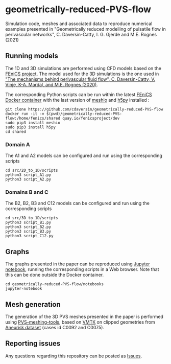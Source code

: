# geometrically-reduced-PVS-flow

Simulation code, meshes and associated data to reproduce numerical examples presented in 
"Geometrically reduced modelling of pulsatile flow in
perivascular networks", C. Daversin-Catty, I. G. Gjerde and M.E. Rognes (2021)

## Running models

The 1D and 3D simulations are performed using CFD models based on the [FEniCS project](https://fenicsproject.org/).
The model used for the 3D simulations is the one used in ["The mechanisms behind perivascular fluid flow", C. Daversin-Catty, V. Vinje, K-A. Mardal, and M.E. Rognes (2020)](https://journals.plos.org/plosone/article/comments?id=10.1371/journal.pone.0244442).

The corresponding Python scripts can be run within the latest [FEniCS Docker container](https://quay.io/repository/fenicsproject/dev)
with the last version of [meshio](https://pypi.org/project/meshio/) and [h5py](https://www.h5py.org/) installed :
```
git clone https://github.com/cdaversin/geometrically-reduced-PVS-flow
docker run -it -v $(pwd)/geometrically-reduced-PVS-flow:/home/fenics/shared quay.io/fenicsproject/dev
sudo pip3 install meshio
sudo pip3 install h5py
cd shared
```

### Domain A
The A1 and A2 models can be configured and run using the corresponding scripts
```
cd src/2D_to_1D/scripts
python3 script_A1.py
python3 script_A2.py
```

### Domains B and C
The B2, B2, B3 and C12 models can be configured and run using the corresponding scripts
```
cd src/3D_to_1D/scripts
python3 script_B1.py
python3 script_B2.py
python3 script_B3.py
python3 script_C12.py
```

## Graphs
The graphs presented in the paper can be reproduced using [Jupyter notebook](https://jupyter.org/),
running the corresponding scripts in a Web browser. Note that this can be done outside the Docker container.
```
cd geometrically-reduced-PVS-flow/notebooks
jupyter-notebook
```

## Mesh generation
The generation of the 3D PVS meshes presented in the paper is performed using [PVS-meshing-tools](https://github.com/cdaversin/PVS-meshing-tools), based on [VMTK](http://www.vmtk.org/)
on clipped geometries from [Aneurisk dataset](http://ecm2.mathcs.emory.edu/aneuriskweb/repository) (cases id C0092 and C0075).

## Reporting issues
Any questions regarding this repository can be posted as [Issues](https://github.com/cdaversin/geometrically-reduced-PVS-flow/issues).
